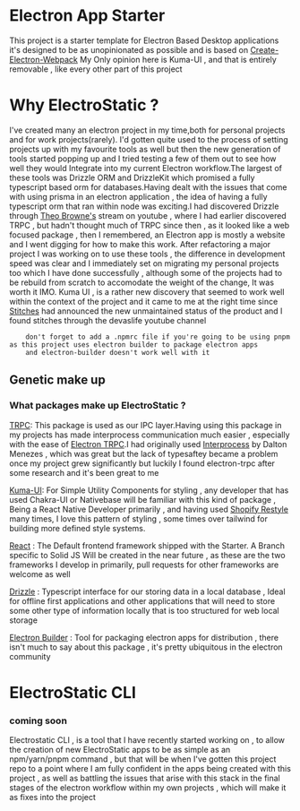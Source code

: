 # Electron App Starter

This project is a starter template for Electron Based Desktop applications
it's designed to be as unopinionated as possible and is based on [Create-Electron-Webpack](https://github.com/sprout2000/create-electron-webpack)
My Only opinion here is Kuma-UI , and that is entirely removable , like every other part of this project

# Why ElectroStatic ?

I've created many an electron project in my time,both for personal projects and for work projects(rarely).
I'd gotten quite used to the process of setting projects up with my favourite tools as well but then the new generation of tools started popping up and I tried testing a few of them out to see how well they would Integrate into my current Electron workflow.The largest of these tools was Drizzle ORM and DrizzleKit which promised a fully typescript based orm for databases.Having dealt with the issues that come with using prisma in an electron application , the idea of having a fully typescript orm that ran within node was exciting.I had discovered Drizzle through [Theo Browne's](https://t3.gg) stream on youtube , where I had earlier discovered TRPC , but hadn't thought much of TRPC since then , as it looked like a web focused package , then I remembered, an Electron app is mostly a website and I went digging for how to make this work.
After refactoring a major project I was working on to use these tools , the difference in development speed was clear and I immediately set on migrating my personal projects too which I have done successfully , although some of the projects had to be rebuild from scratch to accomodate the weight of the change, It was worth it IMO.
Kuma UI , is a rather new discovery that seemed to work well within the context of the project and it came to me at the right time since [Stitches](https://stitches.dev) had announced the new unmaintained status of the product and I found stitches through the devaslife youtube channel

```
    don't forget to add a .npmrc file if you're going to be using pnpm as this project uses electron builder to package electron apps
    and electron-builder doesn't work well with it
```

## Genetic make up

### What packages make up ElectroStatic ?

[TRPC](https://trpc.io): This package is used as our IPC layer.Having using this package in my projects has made interprocess communication much easier , especially with the ease of [Electron TRPC](https://www.electron-trpc.dev/).I had originally used [Interprocess](https://github.com/daltonmenezes/interprocess) by Dalton Menezes , which was great but the lack of typesaftey became a problem once my project grew significantly but luckily I found electron-trpc after some research and it's been great to me

[Kuma-UI](https://www.kuma-ui.com/): For Simple Utility Components for styling , any developer that has used Chakra-UI or Nativebase will be familiar with this kind of package , Being a React Native Developer primarily , and having used [Shopify Restyle](https://github.com/Shopify/restyle) many times, I love this pattern of styling , some times over tailwind for building more defined style systems.

[React](https://react.dev) : The Default frontend framework shipped with the Starter. A Branch specific to Solid JS Will be created in the near future , as these are the two frameworks I develop in primarily, pull requests for other frameworks are welcome as well

[Drizzle](https://orm.drizzle.team) : Typescript interface for our storing data in a local database , Ideal for offline first applications and other applications that will need to store some other type of information locally that is too structured for web local storage

[Electron Builder](https://electron.build.) : Tool for packaging electron apps for distribution , there isn't much to say about this package , it's pretty ubiquitous in the electron community

# ElectroStatic CLI

### coming soon

Electrostatic CLI , is a tool that I have recently started working on , to allow the creation of new ElectroStatic apps to be as simple as an npm/yarn/pnpm command , but that will be when I've gotten this project repo to a point where I am fully confident in the apps being created with this project , as well as battling the issues that arise with this stack in the final stages of the electron workflow within my own projects , which will make it as fixes into the project
